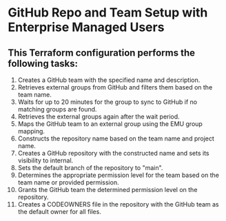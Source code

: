 # GitHub Repo and Team Setup with Enterprise Managed Users

## This Terraform configuration performs the following tasks:
1. Creates a GitHub team with the specified name and description.
2. Retrieves external groups from GitHub and filters them based on the team name.
3. Waits for up to 20 minutes for the group to sync to GitHub if no matching groups are found.
4. Retrieves the external groups again after the wait period.
5. Maps the GitHub team to an external group using the EMU group mapping.
6. Constructs the repository name based on the team name and project name.
7. Creates a GitHub repository with the constructed name and sets its visibility to internal.
8. Sets the default branch of the repository to "main".
9. Determines the appropriate permission level for the team based on the team name or provided permission.
10. Grants the GitHub team the determined permission level on the repository.
11. Creates a CODEOWNERS file in the repository with the GitHub team as the default owner for all files.
